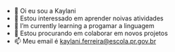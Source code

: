 - 👋 Oi eu sou a Kaylani
- 👀 Estou interessado em aprender noivas atividades
- 🌱 I’m currently learning a progamar a linguagem
- 💞️ Estou procurando em colaborar em novos projetos
- 📫 Meu email é kaylani.ferreira@escola.pr.gov.br

<!---
kaylanidocrime/kaylanidocrime is a ✨ special ✨ repository because its `README.md` (this file) appears on your GitHub profile.
You can click the Preview link to take a look at your changes.
--->
